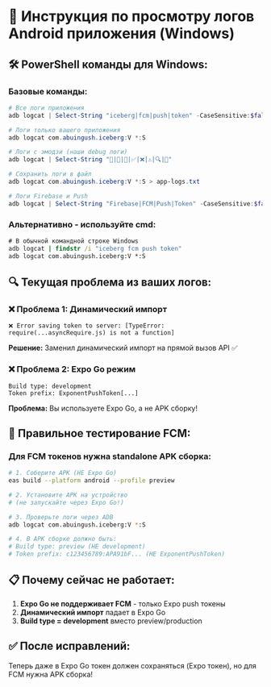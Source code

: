 # 📱 Инструкция по просмотру логов Android приложения (Windows)

## 🛠️ PowerShell команды для Windows:

### Базовые команды:
```powershell
# Все логи приложения
adb logcat | Select-String "iceberg|fcm|push|token" -CaseSensitive:$false

# Логи только вашего приложения
adb logcat com.abuingush.iceberg:V *:S

# Логи с эмодзи (наши debug логи)
adb logcat | Select-String "🔔|💾|🎫|✅|❌|⚠️|🔍|🎉"

# Сохранить логи в файл
adb logcat com.abuingush.iceberg:V *:S > app-logs.txt

# Логи Firebase и Push
adb logcat | Select-String "Firebase|FCM|Push|Token" -CaseSensitive:$false
```

### Альтернативно - используйте cmd:
```cmd
# В обычной командной строке Windows
adb logcat | findstr /i "iceberg fcm push token"
adb logcat com.abuingush.iceberg:V *:S
```

## 🔍 Текущая проблема из ваших логов:

### ❌ **Проблема 1: Динамический импорт**
```
❌ Error saving token to server: [TypeError: require(...asyncRequire.js) is not a function]
```
**Решение:** Заменил динамический импорт на прямой вызов API ✅

### ❌ **Проблема 2: Expo Go режим**
```
Build type: development
Token prefix: ExponentPushToken[...]
```
**Проблема:** Вы используете Expo Go, а не APK сборку!

## 🎯 **Правильное тестирование FCM:**

### Для FCM токенов нужна **standalone APK сборка**:

```bash
# 1. Соберите APK (НЕ Expo Go)
eas build --platform android --profile preview

# 2. Установите APK на устройство
# (не запускайте через Expo Go!)

# 3. Проверьте логи через ADB
adb logcat com.abuingush.iceberg:V *:S

# 4. В APK сборке должно быть:
# Build type: preview (НЕ development)
# Token prefix: c123456789:APA91bF... (НЕ ExponentPushToken)
```

## 📋 **Почему сейчас не работает:**

1. **Expo Go не поддерживает FCM** - только Expo push токены
2. **Динамический импорт** падает в Expo Go
3. **Build type = development** вместо preview/production

## ✅ **После исправлений:**
Теперь даже в Expo Go токен должен сохраняться (Expo токен), но для FCM нужна APK сборка!


